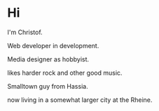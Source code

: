 # Hi 

I'm Christof.

Web developer in development.

Media designer as hobbyist.

likes harder rock and other good music.

Smalltown guy from Hassia.

now living in a somewhat larger city at the Rheine.

<!---
Xristof23/Xristof23 is a ✨ special ✨ repository because its `README.md` (this file) appears on your GitHub profile.
You can click the Preview link to take a look at your changes.
--->
